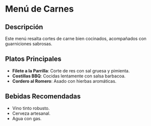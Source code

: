 # Menú de Carnes

## Descripción

Este menú resalta cortes de carne bien cocinados, acompañados con guarniciones sabrosas.

## Platos Principales

* **Filete a la Parrilla**: Corte de res con sal gruesa y pimienta.
* **Costillas BBQ**: Cocidas lentamente con salsa barbacoa.
* **Cordero al Romero**: Asado con hierbas aromáticas.

## Bebidas Recomendadas

* Vino tinto robusto.
* Cerveza artesanal.
* Agua con gas.
